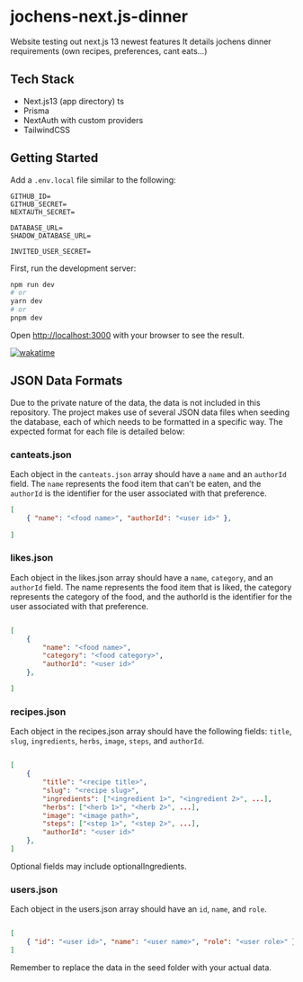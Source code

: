 # jochens-next.js-dinner

Website testing out next.js 13 newest features
It details jochens dinner requirements (own recipes, preferences, cant eats...)

## Tech Stack

- Next.js13 (app directory) ts
- Prisma
- NextAuth with custom providers
- TailwindCSS

## Getting Started

Add a `.env.local` file similar to the following:

```properties
GITHUB_ID=
GITHUB_SECRET=
NEXTAUTH_SECRET=

DATABASE_URL=
SHADOW_DATABASE_URL=

INVITED_USER_SECRET=
```

First, run the development server:

```bash
npm run dev
# or
yarn dev
# or
pnpm dev
```

Open [http://localhost:3000](http://localhost:3000) with your browser to see the result.

[![wakatime](https://wakatime.com/badge/user/05f04551-feb7-4cf4-ba9b-92a5de5ad5a4/project/a417912f-6dab-4a9e-9d81-6dfe41cf5c2f.svg)](https://wakatime.com/badge/user/05f04551-feb7-4cf4-ba9b-92a5de5ad5a4/project/a417912f-6dab-4a9e-9d81-6dfe41cf5c2f)

## JSON Data Formats

Due to the private nature of the data, the data is not included in this repository.
The project makes use of several JSON data files when seeding the database, each of which needs to be formatted in a specific way. The expected format for each file is detailed below:

### canteats.json

Each object in the `canteats.json` array should have a `name` and an `authorId` field. The `name` represents the food item that can't be eaten, and the `authorId` is the identifier for the user associated with that preference.

```json
[
    { "name": "<food name>", "authorId": "<user id>" },
    
]
```

### likes.json

Each object in the likes.json array should have a `name`, `category`, and an `authorId` field. The name represents the food item that is liked, the category represents the category of the food, and the authorId is the identifier for the user associated with that preference.

```json

[
    {
        "name": "<food name>",
        "category": "<food category>",
        "authorId": "<user id>"
    },

]
```

### recipes.json

Each object in the recipes.json array should have the following fields: `title`, `slug`, `ingredients`, `herbs`, `image`, `steps`, and `authorId`.

```json

[
    {
        "title": "<recipe title>",
        "slug": "<recipe slug>",
        "ingredients": ["<ingredient 1>", "<ingredient 2>", ...],
        "herbs": ["<herb 1>", "<herb 2>", ...],
        "image": "<image path>",
        "steps": ["<step 1>", "<step 2>", ...],
        "authorId": "<user id>"
    },
]
```

Optional fields may include optionalIngredients.

### users.json

Each object in the users.json array should have an `id`, `name`, and `role`.

```json

[
    { "id": "<user id>", "name": "<user name>", "role": "<user role>" },
]
```

Remember to replace the data in the seed folder with your actual data.

